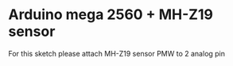 # Arduino mega 2560 + MH-Z19 sensor
For this sketch please attach MH-Z19 sensor PMW to 2 analog pin
